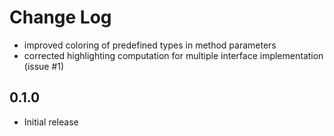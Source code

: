 # Change Log

- improved coloring of predefined types in method parameters
- corrected highlighting computation for multiple interface implementation (issue #1)

## 0.1.0
- Initial release